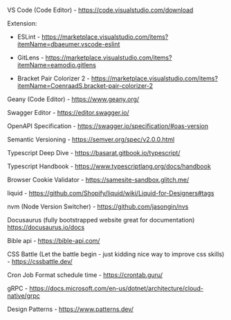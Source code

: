VS Code (Code Editor) - https://code.visualstudio.com/download

Extension: 

* ESLint - https://marketplace.visualstudio.com/items?itemName=dbaeumer.vscode-eslint

* GitLens - https://marketplace.visualstudio.com/items?itemName=eamodio.gitlens 

* Bracket Pair Colorizer 2 - https://marketplace.visualstudio.com/items?itemName=CoenraadS.bracket-pair-colorizer-2

Geany (Code Editor) - https://www.geany.org/

Swagger Editor - https://editor.swagger.io/

OpenAPI Specification - https://swagger.io/specification/#oas-version

Semantic Versioning - https://semver.org/spec/v2.0.0.html

Typescript Deep Dive - https://basarat.gitbook.io/typescript/

Typescript Handbook - https://www.typescriptlang.org/docs/handbook

Browser Cookie Validator - https://samesite-sandbox.glitch.me/

liquid - https://github.com/Shopify/liquid/wiki/Liquid-for-Designers#tags

nvm (Node Version Switcher) - https://github.com/jasongin/nvs

Docusaurus (fully bootstrapped website great for documentation)  https://docusaurus.io/docs

Bible api - https://bible-api.com/

CSS Battle (Let the battle begin - just kidding nice way to improve css skills) - https://cssbattle.dev/

Cron Job Format schedule time - https://crontab.guru/

gRPC - https://docs.microsoft.com/en-us/dotnet/architecture/cloud-native/grpc

Design Patterns - https://www.patterns.dev/
